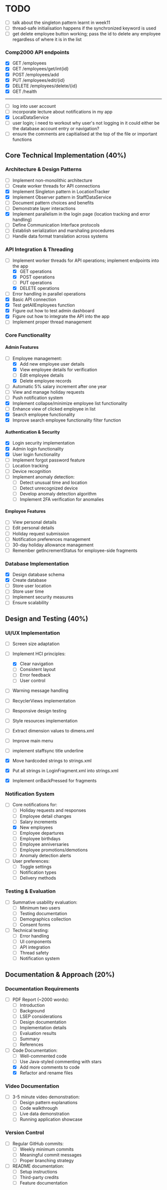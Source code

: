 # TODO

- [ ] talk about the singleton pattern learnt in week11
- [ ] thread-safe initialisation happens if the synchronized keyword is used
- [ ] get delete employee button working; pass the id to delete any employee regardless of where it is in the list

### Comp2000 API endpoints

- [X] GET /employees
- [X] GET /employees/get/int{id}
- [X] POST /employees/add
- [X] PUT /employees/edit/{id}
- [X] DELETE /employees/delete/{id}
- [X] GET /health

---

- [ ] log into user account
- [ ] incorporate lecture about notifications in my app
- [X] LocalDataService
- [ ] user login; i need to workout why user's not logging in
  it could either be the database account entry or navigation?
- [ ] ensure the comments are capitialised at the top of the file or important functions

## Core Technical Implementation (40%)

### Architecture & Design Patterns

- [ ] Implement non-monolithic architecture
- [ ] Create worker threads for API connections
- [X] Implement Singleton pattern in LocationTracker
- [X] Implement Observer pattern in StaffDataService
- [ ] Document pattern choices and benefits
- [ ] Demonstrate layer interactions
- [X] Implement parallelism in the login page (location tracking and error handling)
- [ ] Define Communication Interface protocols
- [ ] Establish serialization and marshaling procedures
- [ ] Handle data format translation across systems

### API Integration & Threading

- [ ] Implement worker threads for API operations; implement endpoints into the app
  - [X] GET operations
  - [X] POST operations
  - [ ] PUT operations
  - [X] DELETE operations
- [ ] Error handling in parallel operations
- [X] Basic API connection
- [X] Test getAllEmployees function
- [X] Figure out how to test admin dashboard
- [X] Figure out how to integrate the API into the app
- [ ] Implement proper thread management

### Core Functionality

#### Admin Features

- [ ] Employee management:
  - [X] Add new employee user details
  - [X] View employee details for verification
  - [ ] Edit employee details
  - [X] Delete employee records
- [ ] Automatic 5% salary increment after one year
- [ ] View and manage holiday requests
- [ ] Push notification system
- [X] Implement collapse/minimize employee list functionality
- [ ] Enhance view of clicked employee in list
- [X] Search employee functionality
- [X] Improve search employee functionality filter function

#### Authentication & Security

- [X] Login security implementation
- [X] Admin login functionality
- [X] User login functionality
- [ ] Implement forgot password feature
- [ ] Location tracking
- [ ] Device recognition
- [ ] Implement anomaly detection:
  - [ ] Detect unusual time and location
  - [ ] Detect unrecognized device
  - [ ] Develop anomaly detection algorithm
  - [ ] Implement 2FA verification for anomalies

#### Employee Features

- [ ] View personal details
- [ ] Edit personal details
- [ ] Holiday request submission
- [ ] Notification preferences management
- [ ] 30-day holiday allowance management
- [ ] Remember getIncrementStatus for employee-side fragments

### Database Implementation

- [X] Design database schema
- [X] Create database
- [ ] Store user location
- [ ] Store user time
- [ ] Implement security measures
- [ ] Ensure scalability

## Design and Testing (40%)

### UI/UX Implementation

- [ ] Screen size adaptation
- [ ] Implement HCI principles:

  - [X] Clear navigation
  - [ ] Consistent layout
  - [ ] Error feedback
  - [ ] User control
- [ ] Warning message handling
- [ ] RecyclerViews implementation
- [ ] Responsive design testing
- [ ] Style resources implementation
- [ ] Extract dimension values to dimens.xml
- [ ] Improve main menu
- [ ] implement staffsync title underline
- [X] Move hardcoded strings to strings.xml
- [X] Put all strings in LoginFragment.xml into strings.xml
- [X] Implement onBackPressed for fragments

### Notification System

- [ ] Core notifications for:
  - [ ] Holiday requests and responses
  - [ ] Employee detail changes
  - [ ] Salary increments
  - [X] New employees
  - [ ] Employee departures
  - [ ] Employee birthdays
  - [ ] Employee anniversaries
  - [ ] Employee promotions/demotions
  - [ ] Anomaly detection alerts
- [ ] User preferences:
  - [ ] Toggle settings
  - [ ] Notification types
  - [ ] Delivery methods

### Testing & Evaluation

- [ ] Summative usability evaluation:
  - [ ] Minimum two users
  - [ ] Testing documentation
  - [ ] Demographics collection
  - [ ] Consent forms
- [ ] Technical testing:
  - [ ] Error handling
  - [ ] UI components
  - [ ] API integration
  - [ ] Thread safety
  - [ ] Notification system

## Documentation & Approach (20%)

### Documentation Requirements

- [ ] PDF Report (~2000 words):
  - [ ] Introduction
  - [ ] Background
  - [ ] LSEP considerations
  - [ ] Design documentation
  - [ ] Implementation details
  - [ ] Evaluation results
  - [ ] Summary
  - [ ] References
- [ ] Code Documentation:
  - [ ] Well-commented code
  - [ ] Use Java-styled commenting with stars
  - [X] Add more comments to code
  - [X] Refactor and rename files

### Video Documentation

- [ ] 3-5 minute video demonstration:
  - [ ] Design pattern explanations
  - [ ] Code walkthrough
  - [ ] Live data demonstration
  - [ ] Running application showcase

### Version Control

- [ ] Regular GitHub commits:
  - [ ] Weekly minimum commits
  - [ ] Meaningful commit messages
  - [ ] Proper branching strategy
- [ ] README documentation:
  - [ ] Setup instructions
  - [ ] Third-party credits
  - [ ] Feature documentation
